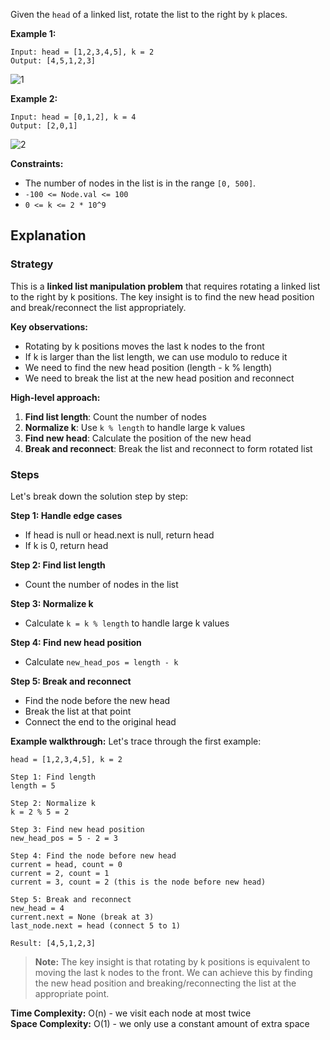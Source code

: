 Given the `head` of a linked list, rotate the list to the right by `k` places.

**Example 1:**
```text
Input: head = [1,2,3,4,5], k = 2
Output: [4,5,1,2,3]
```

![1](https://assets.leetcode.com/uploads/2020/11/13/rotate1.jpg)

**Example 2:**
```text
Input: head = [0,1,2], k = 4
Output: [2,0,1]
```

![2](https://assets.leetcode.com/uploads/2020/11/13/roate2.jpg)

**Constraints:**
- The number of nodes in the list is in the range `[0, 500]`.
- `-100 <= Node.val <= 100`
- `0 <= k <= 2 * 10^9`

## Explanation

### Strategy

This is a **linked list manipulation problem** that requires rotating a linked list to the right by k positions. The key insight is to find the new head position and break/reconnect the list appropriately.

**Key observations:**
- Rotating by k positions moves the last k nodes to the front
- If k is larger than the list length, we can use modulo to reduce it
- We need to find the new head position (length - k % length)
- We need to break the list at the new head position and reconnect

**High-level approach:**
1. **Find list length**: Count the number of nodes
2. **Normalize k**: Use `k % length` to handle large k values
3. **Find new head**: Calculate the position of the new head
4. **Break and reconnect**: Break the list and reconnect to form rotated list

### Steps

Let's break down the solution step by step:

**Step 1: Handle edge cases**
- If head is null or head.next is null, return head
- If k is 0, return head

**Step 2: Find list length**
- Count the number of nodes in the list

**Step 3: Normalize k**
- Calculate `k = k % length` to handle large k values

**Step 4: Find new head position**
- Calculate `new_head_pos = length - k`

**Step 5: Break and reconnect**
- Find the node before the new head
- Break the list at that point
- Connect the end to the original head

**Example walkthrough:**
Let's trace through the first example:

```text
head = [1,2,3,4,5], k = 2

Step 1: Find length
length = 5

Step 2: Normalize k
k = 2 % 5 = 2

Step 3: Find new head position
new_head_pos = 5 - 2 = 3

Step 4: Find the node before new head
current = head, count = 0
current = 2, count = 1
current = 3, count = 2 (this is the node before new head)

Step 5: Break and reconnect
new_head = 4
current.next = None (break at 3)
last_node.next = head (connect 5 to 1)

Result: [4,5,1,2,3]
```

> **Note:** The key insight is that rotating by k positions is equivalent to moving the last k nodes to the front. We can achieve this by finding the new head position and breaking/reconnecting the list at the appropriate point.

**Time Complexity:** O(n) - we visit each node at most twice  
**Space Complexity:** O(1) - we only use a constant amount of extra space 